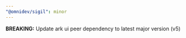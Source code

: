 ```yaml
---
"@omnidev/sigil": minor
---
```


**BREAKING:** Update ark ui peer dependency to latest major version (v5)
